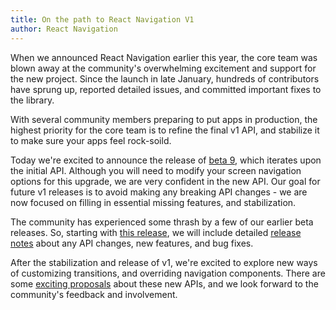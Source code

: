 ```yaml
---
title: On the path to React Navigation V1
author: React Navigation
---
```


When we announced React Navigation earlier this year, the core team was blown away at the community's overwhelming excitement and support for the new project. Since the launch in late January, hundreds of contributors have sprung up, reported detailed issues, and committed important fixes to the library.

With several community members preparing to put apps in production, the highest priority for the core team is to refine the final v1 API, and stabilize it to make sure your apps feel rock-soild.

Today we're excited to announce the release of [beta 9](https://github.com/react-community/react-navigation/releases/tag/v1.0.0-beta.9), which iterates upon the initial API. Although you will need to modify your screen navigation options for this upgrade, we are very confident in the new API. Our goal for future v1 releases is to avoid making any breaking API changes - we are now focused on filling in essential missing features, and stabilization.

The community has experienced some thrash by a few of our earlier beta releases. So, starting with [this release](https://github.com/react-community/react-navigation/releases/tag/v1.0.0-beta.9), we will include detailed [release notes](https://github.com/react-community/react-navigation/releases) about any API changes, new features, and bug fixes.

After the stabilization and release of v1, we're excited to explore new ways of customizing transitions, and overriding navigation components. There are some [exciting proposals](https://github.com/react-community/react-navigation/issues/1263) about these new APIs, and we look forward to the community's feedback and involvement.
